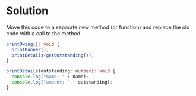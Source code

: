 # Solution

Move this code to a separate new method (or function) and replace the old code with a call to the method.

```ts
printOwing(): void {
  printBanner();
  printDetails(getOutstanding());
}

printDetails(outstanding: number): void {
  console.log("name: " + name);
  console.log("amount: " + outstanding);
}
```
